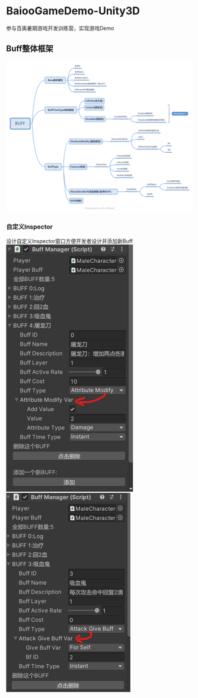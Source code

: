 # BaiooGameDemo-Unity3D
 参与百奥暑期游戏开发训练营，实现游戏Demo
## Buff整体框架
![image](BUFF.png)
### 自定义Inspector
设计自定义Inspector窗口方便开发者设计并添加新Buff  
![image](BuffManager01.png)
![image](BuffManager02.png)
